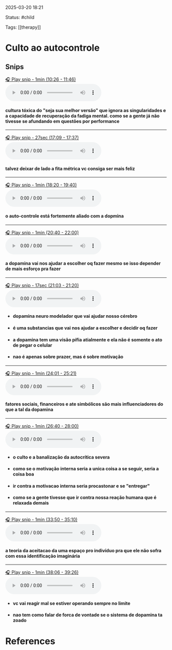 
2025-03-20 18:21

Status: #child 

Tags: [[therapy]]

# Culto ao autocontrole
## Snips


[🎧 Play snip - 1min️ (10:26 - 11:46)](https://share.snipd.com/snip/5398674e-f69c-4df4-bb28-c86999b834ef)
<audio controls> <source src="https://anchor.fm/s/f2ee1f7c/podcast/play/99686259/https%3A%2F%2Fd3ctxlq1ktw2nl.cloudfront.net%2Fstaging%2F2025-2-11%2Fe3b80d93-0c9c-362a-1df7-f3e06f340b75.mp3#t=10:26,11:46"> </audio>


#### cultura tóxica do "seja sua melhor versão" que ignora as singularidades e a capacidade de recuperação da fadiga mental. como se a gente já não tivesse se afundando em questões por performance


---


[🎧 Play snip - 27sec️ (17:09 - 17:37)](https://share.snipd.com/snip/1135b242-f50c-4c30-9d31-7ab31bd9ee76)
<audio controls> <source src="https://anchor.fm/s/f2ee1f7c/podcast/play/99686259/https%3A%2F%2Fd3ctxlq1ktw2nl.cloudfront.net%2Fstaging%2F2025-2-11%2Fe3b80d93-0c9c-362a-1df7-f3e06f340b75.mp3#t=17:09,17:37"> </audio>


#### talvez deixar de lado a fita métrica vc consiga ser mais feliz


---


[🎧 Play snip - 1min️ (18:20 - 19:40)](https://share.snipd.com/snip/28904fb8-b1a7-47fd-92cb-60889f098e5c)
<audio controls> <source src="https://anchor.fm/s/f2ee1f7c/podcast/play/99686259/https%3A%2F%2Fd3ctxlq1ktw2nl.cloudfront.net%2Fstaging%2F2025-2-11%2Fe3b80d93-0c9c-362a-1df7-f3e06f340b75.mp3#t=18:20,19:40"> </audio>


#### o auto-controle está fortemente aliado com a dopmina


---


[🎧 Play snip - 1min️ (20:40 - 22:00)](https://share.snipd.com/snip/3a8326cf-b556-4993-8d6b-66079f78e1c4)
<audio controls> <source src="https://anchor.fm/s/f2ee1f7c/podcast/play/99686259/https%3A%2F%2Fd3ctxlq1ktw2nl.cloudfront.net%2Fstaging%2F2025-2-11%2Fe3b80d93-0c9c-362a-1df7-f3e06f340b75.mp3#t=20:40,22:00"> </audio>


#### a dopamina vai nos ajudar a escolher oq fazer mesmo se isso depender de mais esforço pra fazer


---


[🎧 Play snip - 17sec️ (21:03 - 21:20)](https://share.snipd.com/snip/10807d38-6fb0-42e7-82ee-02c9de3f851f)
<audio controls> <source src="https://anchor.fm/s/f2ee1f7c/podcast/play/99686259/https%3A%2F%2Fd3ctxlq1ktw2nl.cloudfront.net%2Fstaging%2F2025-2-11%2Fe3b80d93-0c9c-362a-1df7-f3e06f340b75.mp3#t=21:03,21:20"> </audio>


* #### dopamina neuro modelador que vai ajudar nosso cérebro
* #### é uma substancias que vai nos ajudar a escolher e decidir oq fazer
* #### a dopamina tem uma visão pífia atialmente e ela não é somente o ato de pegar o celular
* #### nao é apenas sobre prazer, mas é sobre motivação


---


[🎧 Play snip - 1min️ (24:01 - 25:21)](https://share.snipd.com/snip/e8335402-18bf-42ca-8fd6-f548ae2b46ee)
<audio controls> <source src="https://anchor.fm/s/f2ee1f7c/podcast/play/99686259/https%3A%2F%2Fd3ctxlq1ktw2nl.cloudfront.net%2Fstaging%2F2025-2-11%2Fe3b80d93-0c9c-362a-1df7-f3e06f340b75.mp3#t=24:01,25:21"> </audio>


#### fatores sociais, financeiros e ate simbólicos são mais influenciadores do que a tal da dopamina


---


[🎧 Play snip - 1min️ (26:40 - 28:00)](https://share.snipd.com/snip/62252cf6-69f8-467a-b98e-e72ce5bf3937)
<audio controls> <source src="https://anchor.fm/s/f2ee1f7c/podcast/play/99686259/https%3A%2F%2Fd3ctxlq1ktw2nl.cloudfront.net%2Fstaging%2F2025-2-11%2Fe3b80d93-0c9c-362a-1df7-f3e06f340b75.mp3#t=26:40,28:00"> </audio>


* #### o culto e a banalização da autocrítica severa
* #### como se o motivação interna seria a unica coisa a se seguir, seria a coisa boa
* #### ir contra a motivacao interna seria procastonar e se "entregar"
* #### como se a gente tivesse que ir contra nossa reação humana que é relaxada demais


---


[🎧 Play snip - 1min️ (33:50 - 35:10)](https://share.snipd.com/snip/8b2e1e54-397b-4918-8564-f8d9a6f21cad)
<audio controls> <source src="https://anchor.fm/s/f2ee1f7c/podcast/play/99686259/https%3A%2F%2Fd3ctxlq1ktw2nl.cloudfront.net%2Fstaging%2F2025-2-11%2Fe3b80d93-0c9c-362a-1df7-f3e06f340b75.mp3#t=33:50,35:10"> </audio>


#### a teoria da aceitacao da uma espaço pro indivíduo pra que ele não sofra com essa identificação imaginária


---


[🎧 Play snip - 1min️ (38:06 - 39:26)](https://share.snipd.com/snip/fa01ce8c-a9ca-45f9-85bd-efb6fb2a9816)
<audio controls> <source src="https://anchor.fm/s/f2ee1f7c/podcast/play/99686259/https%3A%2F%2Fd3ctxlq1ktw2nl.cloudfront.net%2Fstaging%2F2025-2-11%2Fe3b80d93-0c9c-362a-1df7-f3e06f340b75.mp3#t=38:06,39:26"> </audio>


* #### vc vai reagir mal se estiver operando sempre no limite
* #### nao tem como falar de forca de vontade se o sistema de dopamina ta zoado

# References

